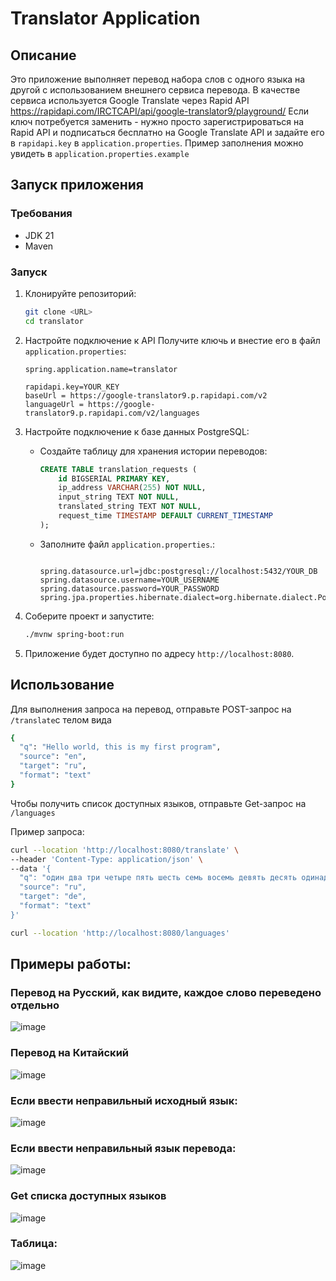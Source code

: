 # Translator Application

## Описание
Это приложение выполняет перевод набора слов с одного языка на другой с использованием внешнего сервиса перевода. В качестве сервиса используется Google Translate через Rapid API https://rapidapi.com/IRCTCAPI/api/google-translator9/playground/
Если ключ потребуется заменить - нужно просто зарегистрироваться на Rapid API и подписаться бесплатно на Google Translate API  и задайте его в `rapidapi.key` в `application.properties`. Пример заполнения можно увидеть в `application.properties.example`
## Запуск приложения

### Требования
- JDK 21
- Maven

### Запуск
1. Клонируйте репозиторий:
    ```sh
    git clone <URL>
    cd translator
    ```
2. Настройте подключение к API
   Получите ключь и внестие его в файл `application.properties`:
    ```properties
    spring.application.name=translator
    
    rapidapi.key=YOUR_KEY
    baseUrl = https://google-translator9.p.rapidapi.com/v2
    languageUrl = https://google-translator9.p.rapidapi.com/v2/languages
    ```
4. Настройте подключение к базе данных PostgreSQL:
    - Создайте таблицу для хранения истории переводов:
        ```sql
        CREATE TABLE translation_requests (
            id BIGSERIAL PRIMARY KEY,
            ip_address VARCHAR(255) NOT NULL,
            input_string TEXT NOT NULL,
            translated_string TEXT NOT NULL,
            request_time TIMESTAMP DEFAULT CURRENT_TIMESTAMP
        );
        ```
    - Заполните файл `application.properties`.:
        ```properties
        
        spring.datasource.url=jdbc:postgresql://localhost:5432/YOUR_DB
        spring.datasource.username=YOUR_USERNAME
        spring.datasource.password=YOUR_PASSWORD
        spring.jpa.properties.hibernate.dialect=org.hibernate.dialect.PostgreSQLDialect
        ```

5. Соберите проект и запустите:
    ```sh
    ./mvnw spring-boot:run
    ```

6. Приложение будет доступно по адресу `http://localhost:8080`.
## Использование
Для выполнения запроса на перевод, отправьте POST-запрос на `/translate`с телом вида
```sh
{
  "q": "Hello world, this is my first program",
  "source": "en",
  "target": "ru",
  "format": "text"
}
```
Чтобы получить список доступных языков, отправьте Get-запрос на `/languages`

Пример запроса:
```sh
curl --location 'http://localhost:8080/translate' \
--header 'Content-Type: application/json' \
--data '{
  "q": "один два три четыре пять шесть семь восемь девять десять одинадцать двенадцать тринадцать четырнадцать пятнадцать шеснадцать семнадцать восемнадцать девятнадцать двадцать",
  "source": "ru",
  "target": "de",
  "format": "text"
}'
```
```sh
curl --location 'http://localhost:8080/languages'
```
## Примеры работы:
### Перевод на Русский, как видите, каждое слово переведено отдельно

![image](https://github.com/user-attachments/assets/0162836b-e4cf-4e9e-9e30-be782ebb4343)

### Перевод на Китайский

![image](https://github.com/user-attachments/assets/1863bfb7-887a-4000-9680-56bb4a798856)

### Если ввести неправильный исходный язык:

![image](https://github.com/user-attachments/assets/495ec2fc-9407-41db-95c9-76bb738d3c94)

###  Если ввести неправильный язык перевода:

![image](https://github.com/user-attachments/assets/2a7b3ce5-f0e5-40c9-a323-00b55ddde171)

### Get списка доступных языков
![image](https://github.com/user-attachments/assets/67f5535b-e73a-456f-a763-9f3b749cc125)


### Таблица:
![image](https://github.com/user-attachments/assets/dae03cd5-735a-466c-a1cd-9dcc50b50bee)





